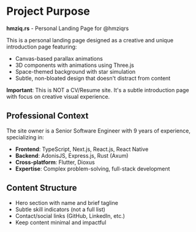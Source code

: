 # Project Purpose

**hmziq.rs** - Personal Landing Page for @hmziqrs

This is a personal landing page designed as a creative and unique introduction page featuring:

- Canvas-based parallax animations  
- 3D components with animations using Three.js
- Space-themed background with star simulation
- Subtle, non-bloated design that doesn't distract from content

**Important**: This is NOT a CV/Resume site. It's a subtle introduction page with focus on creative visual experience.

## Professional Context
The site owner is a Senior Software Engineer with 9 years of experience, specializing in:
- **Frontend**: TypeScript, Next.js, React.js, React Native
- **Backend**: AdonisJS, Express.js, Rust (Axum)  
- **Cross-platform**: Flutter, Dioxus
- **Expertise**: Complex problem-solving, full-stack development

## Content Structure
- Hero section with name and brief tagline
- Subtle skill indicators (not a full list)
- Contact/social links (GitHub, LinkedIn, etc.)
- Keep content minimal and impactful